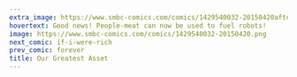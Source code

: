 ```yaml
---
extra_image: https://www.smbc-comics.com/comics/1429540032-20150420after.png
hovertext: Good news! People-meat can now be used to fuel robots!
image: https://www.smbc-comics.com/comics/1429540032-20150420.png
next_comic: if-i-were-rich
prev_comic: forever
title: Our Greatest Asset
---
```


